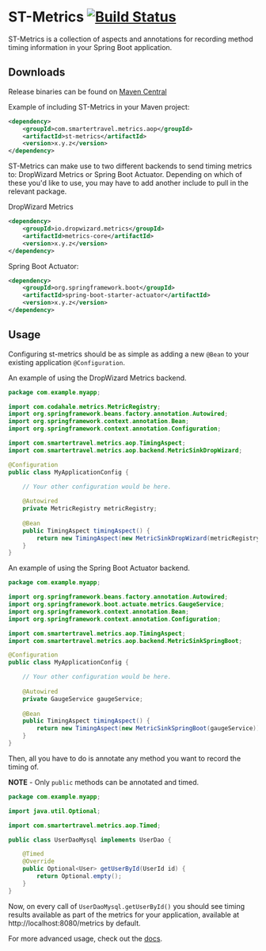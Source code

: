 # ST-Metrics [![Build Status](https://travis-ci.org/smarter-travel-media/st-metrics.svg?branch=master)](https://travis-ci.org/smarter-travel-media/st-metrics)

ST-Metrics is a collection of aspects and annotations for recording method timing information in your
Spring Boot application.

## Downloads

Release binaries can be found on [Maven Central](http://search.maven.org/#search|ga|1|g%3A%22com.smartertravel.metrics.aop%22%20AND%20a%3A%22st-metrics%22)

Example of including ST-Metrics in your Maven project:

``` xml
<dependency>
    <groupId>com.smartertravel.metrics.aop</groupId>
    <artifactId>st-metrics</artifactId>
    <version>x.y.z</version>
</dependency>
```

ST-Metrics can make use to two different backends to send timing metrics to: DropWizard Metrics or Spring
Boot Actuator. Depending on which of these you'd like to use, you may have to add another include to pull
in the relevant package.

DropWizard Metrics

``` xml
<dependency>
    <groupId>io.dropwizard.metrics</groupId>
    <artifactId>metrics-core</artifactId>
    <version>x.y.z</version>
</dependency>
```

Spring Boot Actuator:

``` xml
<dependency>
    <groupId>org.springframework.boot</groupId>
    <artifactId>spring-boot-starter-actuator</artifactId>
    <version>x.y.z</version>
</dependency>
```

## Usage

Configuring st-metrics should be as simple as adding a new `@Bean` to your existing application `@Configuration`.

An example of using the DropWizard Metrics backend.

``` java
package com.example.myapp;

import com.codahale.metrics.MetricRegistry;
import org.springframework.beans.factory.annotation.Autowired;
import org.springframework.context.annotation.Bean;
import org.springframework.context.annotation.Configuration;

import com.smartertravel.metrics.aop.TimingAspect;
import com.smartertravel.metrics.aop.backend.MetricSinkDropWizard;

@Configuration
public class MyApplicationConfig {

    // Your other configuration would be here.
    
    @Autowired
    private MetricRegistry metricRegistry;
    
    @Bean
    public TimingAspect timingAspect() {
        return new TimingAspect(new MetricSinkDropWizard(metricRegistry));
    }
}
```

An example of using the Spring Boot Actuator backend.

``` java
package com.example.myapp;

import org.springframework.beans.factory.annotation.Autowired;
import org.springframework.boot.actuate.metrics.GaugeService;
import org.springframework.context.annotation.Bean;
import org.springframework.context.annotation.Configuration;

import com.smartertravel.metrics.aop.TimingAspect;
import com.smartertravel.metrics.aop.backend.MetricSinkSpringBoot;

@Configuration
public class MyApplicationConfig {

    // Your other configuration would be here.
    
    @Autowired
    private GaugeService gaugeService;
    
    @Bean
    public TimingAspect timingAspect() {
        return new TimingAspect(new MetricSinkSpringBoot(gaugeService));
    }
}
```
    
Then, all you have to do is annotate any method you want to record the timing of.

**NOTE** - Only `public` methods can be annotated and timed.
    
``` java
package com.example.myapp;

import java.util.Optional;

import com.smartertravel.metrics.aop.Timed;

public class UserDaoMysql implements UserDao {

    @Timed
    @Override
    public Optional<User> getUserById(UserId id) {
        return Optional.empty();
    }
}    
```

Now, on every call of `UserDaoMysql.getUserById()` you should see timing results available as part
of the metrics for your application, available at http://localhost:8080/metrics by default.


For more advanced usage, check out the [docs](http://eng.smartertravel.com/st-metrics/).
